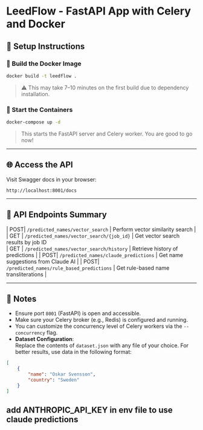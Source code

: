 # LeedFlow - FastAPI App with Celery and Docker

## 🚀 Setup Instructions

### 🔧 Build the Docker Image

```bash
docker build -t leedflow .
```

> ⚠️ This may take 7–10 minutes on the first build due to dependency installation.

### 🐳 Start the Containers

```bash
docker-compose up -d
```

> This starts the FastAPI server and Celery worker. You are good to go now!

---

## 🌐 Access the API

Visit Swagger docs in your browser:

```
http://localhost:8001/docs
```

---

## 🧠 API Endpoints Summary

| POST| `/predicted_names/vector_search` | Perform vector similarity search |
| GET | `/predicted_names/vector_search/{job_id}` | Get vector search results by job ID  
| GET | `/predicted_names/vector_search/history` | Retrieve history of predictions |
| POST| `/predicted_names/claude_predictions` | Get name suggestions from Claude AI |
| POST| `/predicted_names/rule_based_predictions` | Get rule-based name transliterations |

---

## 📝 Notes

-   Ensure port `8001` (FastAPI) is open and accessible.
-   Make sure your Celery broker (e.g., Redis) is configured and running.
-   You can customize the concurrency level of Celery workers via the `--concurrency` flag.
-   **Dataset Configuration**:  
    Replace the contents of `dataset.json` with any file of your choice. For better results, use data in the following format:

```json
[
    {
        "name": "Oskar Svensson",
        "country": "Sweden"
    }
]
```

## add ANTHROPIC_API_KEY in env file to use claude predictions
